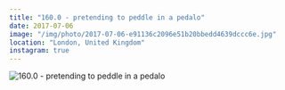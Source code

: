 ```yaml
---
title: "160.0 - pretending to peddle in a pedalo"
date: 2017-07-06
image: "/img/photo/2017-07-06-e91136c2096e51b20bbedd4639dccc6e.jpg"
location: "London, United Kingdom"
instagram: true
---
```


![160.0 - pretending to peddle in a pedalo](/img/photo/2017-07-06-e91136c2096e51b20bbedd4639dccc6e.jpg)
